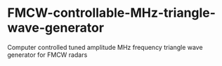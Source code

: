 # FMCW-controllable-MHz-triangle-wave-generator
Computer controlled tuned amplitude MHz frequency triangle wave generator for FMCW radars
